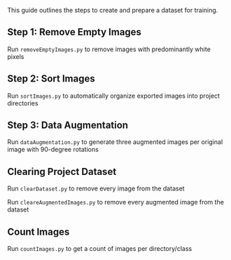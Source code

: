 This guide outlines the steps to create and prepare a dataset for training.

## Step 1: Remove Empty Images

Run `removeEmptyImages.py` to remove images with predominantly white pixels

## Step 2: Sort Images

Run `sortImages.py` to automatically organize exported images into project directories

## Step 3: Data Augmentation

Run `dataAugmentation.py` to generate three augmented images per original image with 90-degree rotations

## Clearing Project Dataset

Run `clearDataset.py` to remove every image from the dataset

Run `cleareAugmentedImages.py` to remove every augmented image from the dataset

## Count Images

Run `countImages.py` to get a count of images per directory/class
